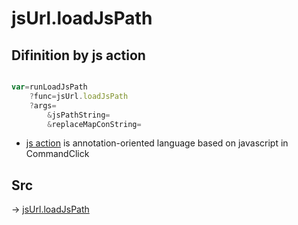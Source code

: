 # jsUrl.loadJsPath

## Difinition by js action

```js.js

var=runLoadJsPath
	?func=jsUrl.loadJsPath
	?args=
		&jsPathString=
		&replaceMapConString=
```

- [js action]() is annotation-oriented language based on javascript in CommandClick

## Src

-> [jsUrl.loadJsPath](https://github.com/puutaro/CommandClick/blob/master/app/src/main/java/com/puutaro/commandclick/fragment_lib/terminal_fragment/js_interface/JsUrl.kt#L58)


